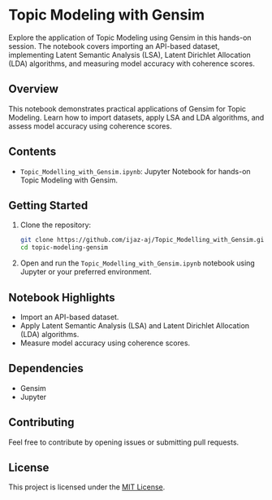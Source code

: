 # Topic Modeling with Gensim

Explore the application of Topic Modeling using Gensim in this hands-on session. The notebook covers importing an API-based dataset, implementing Latent Semantic Analysis (LSA), Latent Dirichlet Allocation (LDA) algorithms, and measuring model accuracy with coherence scores.

## Overview

This notebook demonstrates practical applications of Gensim for Topic Modeling. Learn how to import datasets, apply LSA and LDA algorithms, and assess model accuracy using coherence scores.

## Contents

- `Topic_Modelling_with_Gensim.ipynb`: Jupyter Notebook for hands-on Topic Modeling with Gensim.


## Getting Started

1. Clone the repository:

    ```bash
    git clone https://github.com/ijaz-aj/Topic_Modelling_with_Gensim.git
    cd topic-modeling-gensim
    ```

3. Open and run the `Topic_Modelling_with_Gensim.ipynb` notebook using Jupyter or your preferred environment.

## Notebook Highlights

- Import an API-based dataset.
- Apply Latent Semantic Analysis (LSA) and Latent Dirichlet Allocation (LDA) algorithms.
- Measure model accuracy using coherence scores.

## Dependencies

- Gensim
- Jupyter

## Contributing

Feel free to contribute by opening issues or submitting pull requests.

## License

This project is licensed under the [MIT License](LICENSE).
